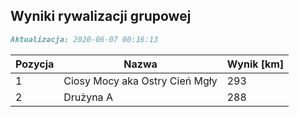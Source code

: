 ## Wyniki rywalizacji grupowej

```markdown
Aktualizacja: 2020-06-07 00:16:13
```

Pozycja | Nazwa | Wynik [km] |
------------ | -------------  | -------------
 1 |Ciosy Mocy aka Ostry Cień Mgły | 293 
 2 |Drużyna A | 288